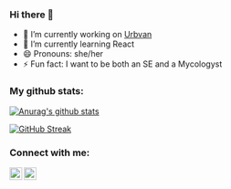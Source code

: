 ### Hi there 👋

- 🔭 I’m currently working on [Urbvan]
- 🌱 I’m currently learning React
- 😄 Pronouns: she/her
- ⚡ Fun fact: I want to be both an SE and a Mycologyst 

### My github stats:  

[![Anurag's github stats](https://github-readme-stats.vercel.app/api?username=sanchezpili6&count_private=true&show_icons=true&theme=radical
)](https://github.com/sanchezpili6/github-readme-stats)

[![GitHub Streak](https://github-readme-streak-stats.herokuapp.com?user=sanchezpili6&theme=radical&date_format=M%20j%5B%2C%20Y%5D)](https://git.io/streak-stats)

### Connect with me:

[<img align="left" alt="codeSTACKr | LinkedIn" width="22px" src="https://cdn.jsdelivr.net/npm/simple-icons@v3/icons/linkedin.svg" />][linkedin]
[<img align="left" alt="codeSTACKr | Instagram" width="22px" src="https://cdn.jsdelivr.net/npm/simple-icons@v3/icons/gmail.svg" />][mail]


[Urbvan]: https://urbvan.com/
[linkedin]: https://www.linkedin.com/in/sanchezpili6/
[mail]: mailto:sanchezpili6@gmail.com

